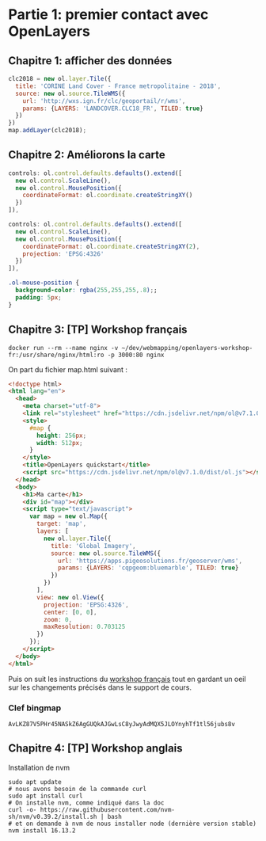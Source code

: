 # Partie 1: premier contact avec OpenLayers
## Chapitre 1: afficher des données
```javascript
clc2018 = new ol.layer.Tile({
  title: 'CORINE Land Cover - France metropolitaine - 2018',
  source: new ol.source.TileWMS({
    url: 'http://wxs.ign.fr/clc/geoportail/r/wms',
    params: {LAYERS: 'LANDCOVER.CLC18_FR', TILED: true}
  })
})
map.addLayer(clc2018);
```
## Chapitre 2: Améliorons la carte
```javascript
controls: ol.control.defaults.defaults().extend([
  new ol.control.ScaleLine(),
  new ol.control.MousePosition({
    coordinateFormat: ol.coordinate.createStringXY()
  })
]),
```

```javascript
controls: ol.control.defaults.defaults().extend([
  new ol.control.ScaleLine(),
  new ol.control.MousePosition({
    coordinateFormat: ol.coordinate.createStringXY(2),
    projection: 'EPSG:4326'
  })
]),
```

```css
.ol-mouse-position {
  background-color: rgba(255,255,255,.8);;
  padding: 5px;
}
```

## Chapitre 3: [TP] Workshop français
```
docker run --rm --name nginx -v ~/dev/webmapping/openlayers-workshop-fr:/usr/share/nginx/html:ro -p 3000:80 nginx
```

On part du fichier map.html suivant :
```html
<!doctype html>
<html lang="en">
  <head>
    <meta charset="utf-8">
    <link rel="stylesheet" href="https://cdn.jsdelivr.net/npm/ol@v7.1.0/ol.css" type="text/css">
    <style>
      #map {
        height: 256px;
        width: 512px;
      }
    </style>
    <title>OpenLayers quickstart</title>
    <script src="https://cdn.jsdelivr.net/npm/ol@v7.1.0/dist/ol.js"></script>
  </head>
  <body>
    <h1>Ma carte</h1>
    <div id="map"></div>
    <script type="text/javascript">
      var map = new ol.Map({
        target: 'map',
        layers: [
          new ol.layer.Tile({
            title: 'Global Imagery',
            source: new ol.source.TileWMS({
              url: 'https://apps.pigeosolutions.fr/geoserver/wms',
              params: {LAYERS: 'cqpgeom:bluemarble', TILED: true}
            })
          })
        ],
        view: new ol.View({
          projection: 'EPSG:4326',
          center: [0, 0],
          zoom: 0,
          maxResolution: 0.703125
        })
      });
    </script>
  </body>
</html>

```
Puis on suit les instructions du [workshop français](https://openlayers.org/workshop/fr/) tout en gardant un oeil sur les changements précisés dans le support de cours.

### Clef bingmap
`AvLKZ87V5PHr45NASkZ6AgGUQkAJGwLsC8yJwyAdMQX5JLOYnyhTf1tl56jubs8v`


## Chapitre 4: [TP] Workshop anglais
Installation de nvm
```
sudo apt update
# nous avons besoin de la commande curl
sudo apt install curl
# On installe nvm, comme indiqué dans la doc
curl -o- https://raw.githubusercontent.com/nvm-sh/nvm/v0.39.2/install.sh | bash
# et on demande à nvm de nous installer node (dernière version stable)
nvm install 16.13.2
```
